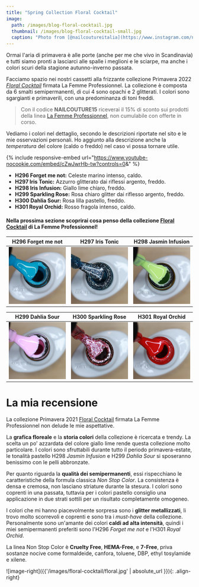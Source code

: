 ```yaml
---
title: "Spring Collection Floral Cocktail"
image: 
  path: /images/blog-floral-cocktail.jpg
  thumbnail: /images/blog-floral-cocktail-small.jpg
  caption: "Photo from [@nailcoutureitalia](https://www.instagram.com/nailcoutureitalia/)"
---
```

Ormai l'aria di primavera è alle porte (anche per me che vivo in Scandinavia) e tutti siamo pronti a lasciarci alle spalle i meglioni e le sciarpe, ma anche i colori scuri della stagione autunno-inverno passata. 

Facciamo spazio nei nostri cassetti alla frizzante collezione Primavera 2022 [*Floral Cocktail*](https://www.aleascosmetics.com/prodotto/kit-primavera-2022-floral-cocktail-non-stop-color-uvled-6pz/) firmata La Femme Professionnel. La collezione è composta da 6 smalti semipermanenti, di cui 4 sono opachi e 2 glitterati. I colori sono sgargianti e primaverili, con una predominanza di toni freddi.

> Con il codice **NAILCOUTURE15** riceverai il 15% di sconto sui prodotti della linea [La Femme Professionnel](https://bit.ly/aleas-cosmetics), non cumulabile con offerte in corso. 

Vediamo i colori nel dettaglio, secondo le descrizioni riportate nel sito e le mie osservazioni personali. Ho aggiunto alla descrizione anche la *temperatura* del colore (caldo o freddo) nel caso vi possa tornare utile.

{% include responsive-embed url="https://www.youtube-nocookie.com/embed/cZwJwrHb-tw?controls=0&amp;" %}

* **H296 Forget me not:** Celeste marino intenso, caldo.
* **H297 Iris Tonic:** Azzurro glitterato dai riflessi argento, freddo.
* **H298 Iris Infusion:** Giallo lime chiaro, freddo. 
* **H299 Sparkling Rose:** Rosa chiaro glitter dai riflesso argento, freddo. 
* **H300 Dahlia Sour:** Rosa lilla pastello, freddo. 
* **H301 Royal Orchid:** Rosso fragola intenso, caldo. 

#### Nella prossima sezione scoprirai cosa penso della collezione [Floral Cocktail](https://www.aleascosmetics.com/prodotto/kit-primavera-2022-floral-cocktail-non-stop-color-uvled-6pz/) di La Femme Professionnel!

<table>
  <thead>
    <tr>
      <th style="text-align: center">H296 Forget me not</th>
      <th style="text-align: center">H297 Iris Tonic</th>
      <th style="text-align: center">H298 Jasmin Infusion</th>
    </tr>
  </thead>
  <tbody>
    <tr>
      <td style="text-align: center; width:33%">
        <img src="/images/floral-cocktail/blog-H296-150x150.jpg" alt="H296 Forget me not">
      </td>
      <td style="text-align: center; width:33%">
        <img src="/images/floral-cocktail/blog-H297-150x150.jpg" alt="H297 Iris Tonic">
      </td>
      <td style="text-align: center; width:33%">
        <img src="/images/floral-cocktail/blog-H298-150x150.jpg" alt="H298 Jasmin Infusion">
      </td>
    </tr>
  </tbody>
</table>

<table>
  <thead>
    <tr>
      <th style="text-align: center">H299 Dahlia Sour</th>
      <th style="text-align: center">H300 Sparkling Rose</th>
      <th style="text-align: center">H301 Royal Orchid</th>
    </tr>
  </thead>
  <tbody>
    <tr>
      <td style="text-align: center; width:33%"><img src="/images/floral-cocktail/blog-H300-150x150.jpg" alt="H299 Dahlia Sour"></td>
      <td style="text-align: center; width:33%"><img src="/images/floral-cocktail/blog-H299-150x150.jpg" alt="H300 Sparkling Rose"></td>
      <td style="text-align: center; width:33%"><img src="/images/floral-cocktail/blog-H301-150x150.jpg" alt="H301 Royal Orchid"></td>
    </tr>
  </tbody>
</table>

# La mia recensione

La collezione Primavera 2021 [Floral Cocktail](https://www.aleascosmetics.com/prodotto/kit-primavera-2022-floral-cocktail-non-stop-color-uvled-6pz/) firmata La Femme Professionnel non delude le mie aspettative. 

La **grafica floreale** e la **storia colori** della collezione è ricercata e trendy. La scelta un po' azzardata del colore giallo lime rende questa collezione molto particolare. I colori sono sfruttabili durante tutto il periodo primavera-estate, le tonalità pastello H298 *Jasmin Infusion* e H299 *Dahlia Sour* si sposeranno benissimo con le pelli abbronzate. 

Per quanto riguarda la **qualità dei semipermanenti**, essi rispecchiano le caratteristiche della formula classica *Non Stop Color*. La consistenza è densa e cremosa, non lasciano striature durante la stesura. I colori sono coprenti in una passata, tuttavia per i colori pastello consiglio una applicazione in due strati sottili per un risultato completamente omogeneo. 

I colori che mi hanno piacevolmente sorpresa sono i **glitter metallizzati**, li trovo molto scorrevoli e coprenti e sono tra i *must-have* della collezione. Personalmente sono un'amante dei colori **caldi ad alta intensità**, quindi i miei semipermanenti preferiti sono l'H296 *Forget me not* e l'H301 *Royal Orchid*.

La linea Non Stop Color è **Cruelty Free**, **HEMA-Free**, e **7-Free**, priva sostanze nocive come formaldeide, canfora, toluene, DBP, ethyl tosylamide e xilene.

![image-right]({{'/images/floral-cocktail/floral.jpg' | absolute_url }}){: .align-right}